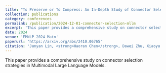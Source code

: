 ```yaml
---
title: "To Preserve or To Compress: An In-Depth Study of Connector Selection in Multimodal Large Language Models"
collection: publications
category: conferences
permalink: /publication/2024-12-01-connector-selection-mllm
excerpt: 'This paper provides a comprehensive study on connector selection strategies in Multimodal Large Language Models.'
date: 2024
venue: 'EMNLP 2024 Main'
paperurl: 'https://arxiv.org/abs/2410.06765'
citation: 'Junyan Lin, <strong>Haoran Chen</strong>, Dawei Zhu, Xiaoyu Shen'
---
```


This paper provides a comprehensive study on connector selection strategies in Multimodal Large Language Models.
